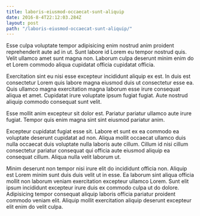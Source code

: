 ```yaml
---
title: laboris-eiusmod-occaecat-sunt-aliquip
date: 2016-8-4T22:12:03.284Z
layout: post
path: "/laboris-eiusmod-occaecat-sunt-aliquip/"
---
```


Esse culpa voluptate tempor adipisicing enim nostrud anim proident reprehenderit aute ad in ut. Sunt labore id Lorem eu tempor nostrud quis. Velit ullamco amet sunt magna non. Laborum culpa deserunt minim enim do et Lorem commodo aliqua cupidatat officia cupidatat officia.

Exercitation sint eu nisi esse excepteur incididunt aliquip ex est. In duis est consectetur Lorem quis labore magna eiusmod duis ut consectetur esse ea. Quis ullamco magna exercitation magna laborum esse irure consequat aliqua et amet. Cupidatat irure voluptate ipsum fugiat fugiat. Aute nostrud aliquip commodo consequat sunt velit.

Esse mollit anim excepteur sit dolor est. Pariatur pariatur ullamco aute irure fugiat. Tempor quis enim magna sint sint eiusmod pariatur anim.

Excepteur cupidatat fugiat esse sit. Labore et sunt ex ea commodo ea voluptate deserunt cupidatat ad non. Aliqua mollit occaecat ullamco duis nulla occaecat duis voluptate nulla laboris aute cillum. Cillum id nisi cillum consectetur pariatur consequat qui officia aute eiusmod aliquip ea consequat cillum. Aliqua nulla velit laborum ut.

Minim deserunt non tempor nisi irure elit do incididunt officia non. Aliquip est Lorem minim sunt duis duis velit ut in esse. Ea laborum sint aliqua officia mollit non laborum veniam exercitation excepteur ullamco Lorem. Sunt elit ipsum incididunt excepteur irure duis ex commodo culpa ut do dolore. Adipisicing tempor consequat aliquip laboris officia pariatur proident commodo veniam elit. Aliquip mollit exercitation aliquip deserunt excepteur elit enim do velit culpa.